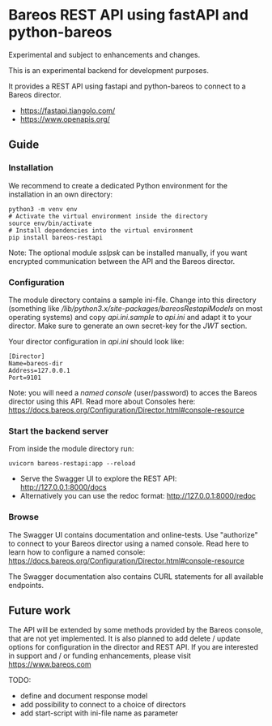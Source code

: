 # Bareos REST API using fastAPI and python-bareos

Experimental and subject to enhancements and changes.

This is an experimental backend for development purposes.

It provides a REST API using fastapi and python-bareos to connect to
a Bareos director.

* https://fastapi.tiangolo.com/
* https://www.openapis.org/

## Guide

### Installation

We recommend to create a dedicated Python environment for the installation in an own directory:

```
python3 -m venv env
# Activate the virtual environment inside the directory
source env/bin/activate
# Install dependencies into the virtual environment
pip install bareos-restapi
```

Note: The optional module _sslpsk_ can be installed manually, if you want encrypted communication between the API and the Bareos director.

### Configuration

The module directory contains a sample ini-file. Change into this directory (something like */lib/python3.x/site-packages/bareosRestapiModels* on most operating systems) and copy _api.ini.sample_ to _api.ini_ and adapt it to your director. Make sure to generate an own secret-key for the _JWT_ section.

Your director configuration in _api.ini_ should look like:
```
[Director]
Name=bareos-dir
Address=127.0.0.1
Port=9101
```

Note: you will need a *named console* (user/password) to acces the Bareos director using this API. Read more about Consoles here:
https://docs.bareos.org/Configuration/Director.html#console-resource


### Start the backend server

From inside the module directory run:

```
uvicorn bareos-restapi:app --reload
```

* Serve the Swagger UI to explore the REST API: http://127.0.0.1:8000/docs
* Alternatively you can use the redoc format: http://127.0.0.1:8000/redoc


### Browse
The Swagger UI contains documentation and online-tests. Use "authorize" to connect to your Bareos director using a named console. Read here to learn how to configure
a named console: https://docs.bareos.org/Configuration/Director.html#console-resource

The Swagger documentation also contains CURL statements for all available endpoints.

## Future work

The API will be extended by some methods provided by the Bareos console, that are not yet implemented. It is also planned to add delete / update options for configuration in the director and REST API. If you are interested in support and / or funding enhancements, please visit https://www.bareos.com

TODO: 
- define and document response model
- add possibility to connect to a choice of directors
- add start-script with ini-file name as parameter
